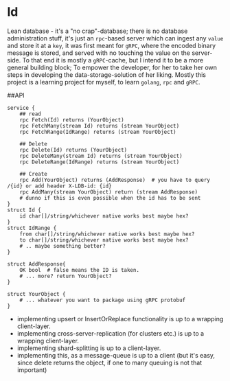 # ld
Lean database - it's a "no crap"-database; there is no database administration stuff, it's just an `rpc`-based server 
which can ingest any `value` and store it at a `key`, it was first meant for `gRPC`, where the encoded binary message 
is stored, and served with no touching the value on the server-side. To that end it is mostly a `gRPC`-cache, 
but I intend it to be a more general building block;
To empower the developer, for her to take her own steps in developing the data-storage-solution of her liking. 
Mostly this project is a learning project for myself, to learn `golang`, `rpc` and `gRPC`.


##API

```gotemplate
service {
    ## read
    rpc Fetch(Id) returns (YourObject) 
    rpc FetchMany(stream Id) returns (stream YourObject) 
    rpc FetchRange(IdRange) returns (stream YourObject)
    
    ## Delete 
    rpc Delete(Id) returns (YourObject) 
    rpc DeleteMany(stream Id) returns (stream YourObject) 
    rpc DeleteRange(IdRange) returns (stream YourObject)
    
    ## Create
    rpc Add(YourObject) returns (AddResponse)  # you have to query /{id} or add header X-LDB-id: {id}
    rpc AddMany(stream YourObject) return (stream AddResponse)  
    # dunno if this is even possible when the id has to be sent
}
struct Id {
    id char[]/string/whichever native works best maybe hex?   
}
struct IdRange {
    from char[]/string/whichever native works best maybe hex?   
    to char[]/string/whichever native works best maybe hex?   
    # .. maybe something better?
}

struct AddResponse{
    OK bool  # false means the ID is taken.
    # ... more? return YourObject?
}

struct YourObject {
    # ... whatever you want to package using gRPC protobuf 
}
```
- implementing upsert or InsertOrReplace functionality is up to a wrapping client-layer.
- implementing cross-server-replication (for clusters etc.) is up to a wrapping client-layer.
- implementing shard-splitting is up to a client-layer.
- implementing this, as a message-queue is up to a client (but it's easy, since delete returns the object, if one to many queuing is not that important)

